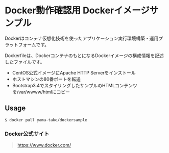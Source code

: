 Docker動作確認用
Dockerイメージサンプル
======================
Dockerはコンテナ仮想化技術を使ったアプリケーション実行環境構築・運用プラットフォームです。  　　

Dockerfileは、DockerコンテナのもとになるDockerイメージの構成情報を記述したファイルです。   　　
* CentOS公式イメージにApache HTTP Serverをインストール
* ホストマシンの80番ポートを転送
* Bootstrap3.4でスタイリングしたサンプルのHTMLコンテンツを/var/wwww/htmlにコピー

Usage
------
    $ docker pull yama-take/dockersample


### Docker公式サイト
> https://www.docker.com/
>

